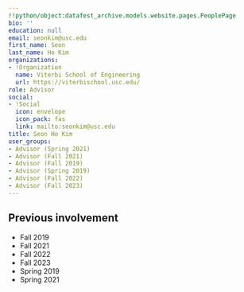 ```yaml
---
!!python/object:datafest_archive.models.website.pages.PeoplePage
bio: ''
education: null
email: seonkim@usc.edu
first_name: Seon
last_name: Ho Kim
organizations:
- !Organization
  name: Viterbi School of Engineering
  url: https://viterbischool.usc.edu/
role: Advisor
social:
- !Social
  icon: envelope
  icon_pack: fas
  link: mailto:seonkim@usc.edu
title: Seon Ho Kim
user_groups:
- Advisor (Spring 2021)
- Advisor (Fall 2021)
- Advisor (Fall 2019)
- Advisor (Spring 2019)
- Advisor (Fall 2022)
- Advisor (Fall 2023)
---
```


## Previous involvement

* Fall 2019
* Fall 2021
* Fall 2022
* Fall 2023
* Spring 2019
* Spring 2021